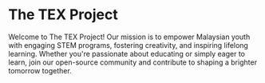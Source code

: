 # The TEX Project

Welcome to The TEX Project! Our mission is to empower Malaysian youth with engaging STEM programs, fostering creativity, and inspiring lifelong learning. Whether you're passionate about educating or simply eager to learn, join our open-source community and contribute to shaping a brighter tomorrow together.